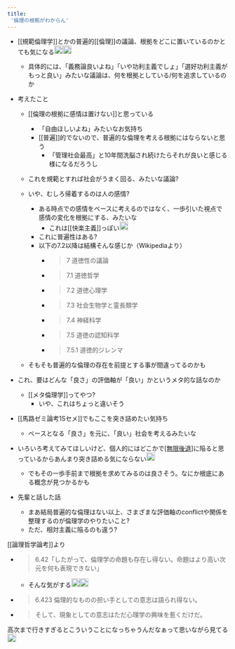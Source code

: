 ```yaml
---
title:
 '倫理の根拠がわからん'
---
```


- [[規範倫理学]]とかの普遍的[[倫理]]の議論、根拠をどこに置いているのかとても気になる<img src='https://scrapbox.io/api/pages/blu3mo-public/blu3mo/icon' alt='blu3mo.icon' height="19.5"/><img src='https://scrapbox.io/api/pages/blu3mo-public/blu3mo/icon' alt='blu3mo.icon' height="19.5"/>
    - 具体的には、「義務論良いよね」「いや功利主義でしょ」「選好功利主義がもっと良い」みたいな議論は、何を根拠としている/何を追求しているのか
- 考えたこと
    - [[倫理の根拠に感情は置けない]]と思っている
        - 「自由ほしいよね」みたいなお気持ち
        - [[普遍]]的でないので、普遍的な倫理を考える根拠にはならないと思う
            - 「管理社会最高」と10年間洗脳され続けたらそれが良いと感じる様になるだろうし
    - これを規範とすれば社会がうまく回る、みたいな議論?

    - いや、むしろ帰着するのは人の感情?
        - ある時点での感情をベースに考えるのではなく、一歩引いた視点で感情の変化を根拠にする、みたいな
            - これは[[快楽主義]]っぽい<img src='https://scrapbox.io/api/pages/blu3mo-public/blu3mo/icon' alt='blu3mo.icon' height="19.5"/>
        - これに普遍性はある?
        - 以下の7.2以降は結構そんな感じか（Wikipediaより）
            - > 7	道徳性の議論
            - >  7.1	道徳哲学
            - >  7.2	道徳心理学
            - >  7.3	社会生物学と霊長類学
            - >  7.4	神経科学
            - >  7.5	道徳の認知科学
            - >  7.5.1	道徳的ジレンマ
    - そもそも普遍的な倫理の存在を前提とする事が間違ってるのかも
- これ、要はどんな「良さ」の評価軸が「良い」かというメタ的な話なのか
    - [[メタ倫理学]]ってやつ?
        - いや、これはちょっと違いそう
- [[馬路ゼミ論考1Sセメ]]でもここを突き詰めたい気持ち
    - ベースとなる「良さ」を元に、「良い」社会を考えるみたいな

- いろいろ考えてみてほしいけど、個人的にはどこかで[[無限後退]]([[ルイス・キャロルのパラドクス]])に陥ると思っているからあんまり突き詰める気にならない<img src='https://scrapbox.io/api/pages/blu3mo-public/takker/icon' alt='takker.icon' height="19.5"/>
    - でもその一歩手前まで根拠を求めてみるのは良さそう。なにか根底にある概念が見つかるかも

- 先輩と話した話
    - まあ結局普遍的な倫理はない以上、さまざまな評価軸のconflictや関係を整理するのが倫理学のやりたいこと?
    - ただ、相対主義に陥るのも違う?

[[論理哲学論考]]より
- > 6.42「したがって、倫理学の命題も存在し得ない。命題はより高い次元を何も表現できない」
    - そんな気がする<img src='https://scrapbox.io/api/pages/blu3mo-public/blu3mo/icon' alt='blu3mo.icon' height="19.5"/><img src='https://scrapbox.io/api/pages/blu3mo-public/blu3mo/icon' alt='blu3mo.icon' height="19.5"/>
- > 6.423	倫理的なものの担い手としての意志は語られ得ない。
- >  そして、現象としての意志はただ心理学の興味を惹くだけだ。

高次まで行きすぎるとこういうことになっちゃうんだなぁって思いながら見てる<img src='https://scrapbox.io/api/pages/blu3mo-public/rickshinmi/icon' alt='rickshinmi.icon' height="19.5"/>
